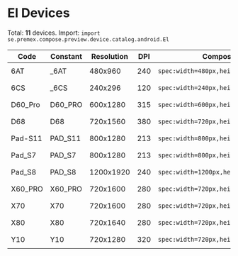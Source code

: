 # El Devices

Total: **11** devices. Import: `import se.premex.compose.preview.device.catalog.android.El`

| Code | Constant | Resolution | DPI | Compose Spec | Preview Usage |
|------|----------|------------|-----|-------------|---------------|
| 6AT | _6AT | 480x960 | 240 | `spec:width=480px,height=960px,dpi=240` | `@Preview(device = El._6AT)` |
| 6CS | _6CS | 240x296 | 120 | `spec:width=240px,height=296px,dpi=120` | `@Preview(device = El._6CS)` |
| D60_Pro | D60_PRO | 600x1280 | 315 | `spec:width=600px,height=1280px,dpi=315` | `@Preview(device = El.D60_PRO)` |
| D68 | D68 | 720x1560 | 380 | `spec:width=720px,height=1560px,dpi=380` | `@Preview(device = El.D68)` |
| Pad-S11 | PAD_S11 | 800x1280 | 213 | `spec:width=800px,height=1280px,dpi=213` | `@Preview(device = El.PAD_S11)` |
| Pad_S7 | PAD_S7 | 800x1280 | 213 | `spec:width=800px,height=1280px,dpi=213` | `@Preview(device = El.PAD_S7)` |
| Pad_S8 | PAD_S8 | 1200x1920 | 240 | `spec:width=1200px,height=1920px,dpi=240` | `@Preview(device = El.PAD_S8)` |
| X60_PRO | X60_PRO | 720x1600 | 280 | `spec:width=720px,height=1600px,dpi=280` | `@Preview(device = El.X60_PRO)` |
| X70 | X70 | 720x1600 | 280 | `spec:width=720px,height=1600px,dpi=280` | `@Preview(device = El.X70)` |
| X80 | X80 | 720x1640 | 280 | `spec:width=720px,height=1640px,dpi=280` | `@Preview(device = El.X80)` |
| Y10 | Y10 | 720x1280 | 320 | `spec:width=720px,height=1280px,dpi=320` | `@Preview(device = El.Y10)` |

<!-- Generated automatically. Do not edit manually. -->
